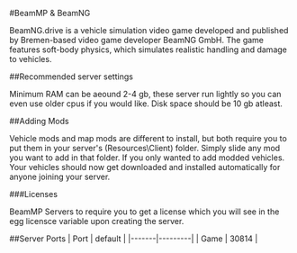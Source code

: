 #BeamMP & BeamNG

BeamNG.drive is a vehicle simulation video game developed and published by Bremen-based video game developer BeamNG GmbH. The game features soft-body physics, which simulates realistic handling and damage to vehicles.

##Recommended server settings

Minimum RAM can be aeound 2-4 gb, these server run lightly so you can even use older cpus if you would like. Disk space should be 10 gb atleast.

##Adding Mods

Vehicle mods and map mods are different to install, but both require you to put them in your server's (Resources\Client) folder. Simply slide any mod you want to add in that folder. If you only wanted to add modded vehicles. Your vehicles should now get downloaded and installed automatically for anyone joining your server.

###Licenses

BeamMP Servers to require you to get a license which you will see in the egg licensce variable upon creating the server.

##Server Ports
| Port  | default |
|-------|---------|
| Game  |  30814  |
